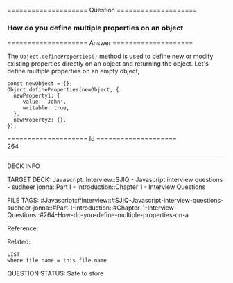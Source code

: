 ==================== Question ====================  

### How do you define multiple properties on an object  

==================== Answer ====================  

The `Object.defineProperties()` method is used to define new or modify existing properties directly on an object and returning the object. Let's define multiple properties on an empty object,

<!-- codeblock-start -->
<pre><code class="hljs language-javascript"><span class="hljs-keyword">const</span> newObject = {};
<span class="hljs-title class_">Object</span>.<span class="hljs-title function_">defineProperties</span>(newObject, {
  <span class="hljs-attr">newProperty1</span>: {
     <span class="hljs-attr">value</span>: <span class="hljs-string">'John'</span>,
     <span class="hljs-attr">writable</span>: <span class="hljs-literal">true</span>,
  },
  <span class="hljs-attr">newProperty2</span>: {},
});
</code></pre>
<!-- codeblock-end -->

==================== Id ====================  
264

---

DECK INFO

TARGET DECK: Javascript::Interview::SJIQ - Javascript interview questions - sudheer jonna::Part I - Introduction::Chapter 1 - Interview Questions

FILE TAGS: #Javascript::#Interview::#SJIQ-Javascript-interview-questions-sudheer-jonna::#Part-I-Introduction::#Chapter-1-Interview-Questions::#264-How-do-you-define-multiple-properties-on-a

Reference:

Related:

```dataview
LIST
where file.name = this.file.name
```

QUESTION STATUS: Safe to store
